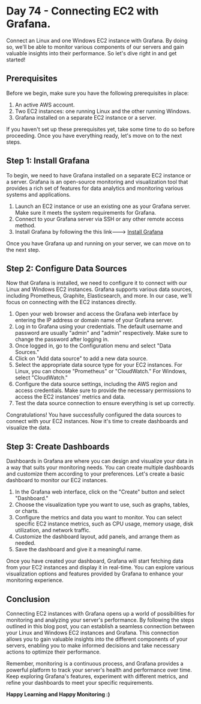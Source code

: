 # Day 74 - Connecting EC2 with Grafana.

Connect an Linux and one Windows EC2 instance with Grafana. By doing so, we'll be able to monitor various components of our servers and gain valuable insights into their performance. So let's dive right in and get started!

## Prerequisites

Before we begin, make sure you have the following prerequisites in place:

1. An active AWS account.
2. Two EC2 instances: one running Linux and the other running Windows.
3. Grafana installed on a separate EC2 instance or a server.

If you haven't set up these prerequisites yet, take some time to do so before proceeding. Once you have everything ready, let's move on to the next steps.

## Step 1: Install Grafana

To begin, we need to have Grafana installed on a separate EC2 instance or a server. Grafana is an open-source monitoring and visualization tool that provides a rich set of features for data analytics and monitoring various systems and applications.

1. Launch an EC2 instance or use an existing one as your Grafana server. Make sure it meets the system requirements for Grafana.
2. Connect to your Grafana server via SSH or any other remote access method.
3. Install Grafana by following the this link---> [Install Grafana](https://90daysofdevopschallenge.hashnode.dev/day73-90daysofdevops-challenge-tws)

Once you have Grafana up and running on your server, we can move on to the next step.

## Step 2: Configure Data Sources

Now that Grafana is installed, we need to configure it to connect with our Linux and Windows EC2 instances. Grafana supports various data sources, including Prometheus, Graphite, Elasticsearch, and more. In our case, we'll focus on connecting with the EC2 instances directly.

1. Open your web browser and access the Grafana web interface by entering the IP address or domain name of your Grafana server.
2. Log in to Grafana using your credentials. The default username and password are usually "admin" and "admin" respectively. Make sure to change the password after logging in.
3. Once logged in, go to the Configuration menu and select "Data Sources."
4. Click on "Add data source" to add a new data source.
5. Select the appropriate data source type for your EC2 instances. For Linux, you can choose "Prometheus" or "CloudWatch." For Windows, select "CloudWatch."
6. Configure the data source settings, including the AWS region and access credentials. Make sure to provide the necessary permissions to access the EC2 instances' metrics and data.
7. Test the data source connection to ensure everything is set up correctly.

Congratulations! You have successfully configured the data sources to connect with your EC2 instances. Now it's time to create dashboards and visualize the data.

## Step 3: Create Dashboards

Dashboards in Grafana are where you can design and visualize your data in a way that suits your monitoring needs. You can create multiple dashboards and customize them according to your preferences. Let's create a basic dashboard to monitor our EC2 instances.

1. In the Grafana web interface, click on the "Create" button and select "Dashboard."
2. Choose the visualization type you want to use, such as graphs, tables, or charts.
3. Configure the metrics and data you want to monitor. You can select specific EC2 instance metrics, such as CPU usage, memory usage, disk utilization, and network traffic.
4. Customize the dashboard layout, add panels, and arrange them as needed.
5. Save the dashboard and give it a meaningful name.

Once you have created your dashboard, Grafana will start fetching data from your EC2 instances and display it in real-time. You can explore various visualization options and features provided by Grafana to enhance your monitoring experience.

## Conclusion

Connecting EC2 instances with Grafana opens up a world of possibilities for monitoring and analyzing your server's performance. By following the steps outlined in this blog post, you can establish a seamless connection between your Linux and Windows EC2 instances and Grafana. This connection allows you to gain valuable insights into the different components of your servers, enabling you to make informed decisions and take necessary actions to optimize their performance.

Remember, monitoring is a continuous process, and Grafana provides a powerful platform to track your server's health and performance over time. Keep exploring Grafana's features, experiment with different metrics, and refine your dashboards to meet your specific requirements.

**Happy Learning and Happy Monitoring :)**

